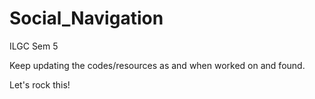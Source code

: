 # Social_Navigation
ILGC Sem 5

Keep updating the codes/resources as and when worked on and found.

Let's rock this!

